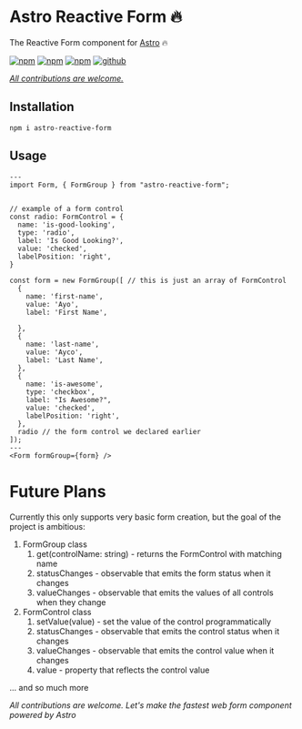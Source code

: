 # Astro Reactive Form 🔥

The Reactive Form component for [Astro](https://astro.build) 🔥

[![npm](https://img.shields.io/npm/v/astro-reactive-form)](https://www.npmjs.com/package/astro-reactive-form)
[![npm](https://img.shields.io/npm/l/astro-reactive-form)](https://www.npmjs.com/package/astro-reactive-form)
[![npm](https://img.shields.io/npm/dt/astro-reactive-form)](https://www.npmjs.com/package/astro-reactive-form)
[![github](https://img.shields.io/github/last-commit/ayoayco/astro-reactive-form)](https://github.com/ayoayco/astro-reactive-form)

*[All contributions are welcome.](https://github.com/ayoayco/astro-reactive-form/issues)*

## Installation

```
npm i astro-reactive-form
```

## Usage

```astro
---
import Form, { FormGroup } from "astro-reactive-form";


// example of a form control
const radio: FormControl = {
  name: 'is-good-looking',
  type: 'radio',
  label: 'Is Good Looking?',
  value: 'checked',
  labelPosition: 'right',
}

const form = new FormGroup([ // this is just an array of FormControl
  {
    name: 'first-name',
    value: 'Ayo',
    label: 'First Name',
                
  },
  {
    name: 'last-name',
    value: 'Ayco',
    label: 'Last Name',
  },
  {
    name: 'is-awesome',
    type: 'checkbox',
    label: "Is Awesome?",
    value: 'checked',
    labelPosition: 'right',
  },
  radio // the form control we declared earlier
]);
---
<Form formGroup={form} />
```

# Future Plans
Currently this only supports very basic form creation, but the goal of the project is ambitious:
1. FormGroup class
    1. get(controlName: string) - returns the FormControl with matching name
    1. statusChanges - observable that emits the form status when it changes
    1. valueChanges - observable that emits the values of all controls when they change
1. FormControl class
    1. setValue(value) - set the value of the control programmatically
    1. statusChanges - observable that emits the control status when it changes
    1. valueChanges - observable that emits the control value when it changes
    1. value - property that reflects the control value

... and so much more

*All contributions are welcome. Let's make the fastest web form component powered by Astro*

